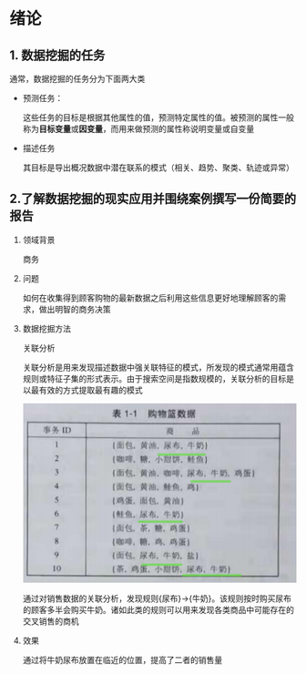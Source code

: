 # 绪论

## 1. 数据挖掘的任务

通常，数据挖掘的任务分为下面两大类

- 预测任务：
  
  这些任务的目标是根据其他属性的值，预测特定属性的值。被预测的属性一般称为**目标变量**或**因变量**，而用来做预测的属性称说明变量或自变量
  
- 描述任务

    其目标是导出概况数据中潜在联系的模式（相关、趋势、聚类、轨迹或异常）

## 2.了解数据挖掘的现实应用并围绕案例撰写一份简要的报告

1. 领域背景

    商务

2. 问题

    如何在收集得到顾客购物的最新数据之后利用这些信息更好地理解顾客的需求，做出明智的商务决策

3. 数据挖掘方法

    关联分析

    关联分析是用来发现描述数据中强关联特征的模式，所发现的模式通常用蕴含规则或特征子集的形式表示。由于搜索空间是指数规模的，关联分析的目标是以最有效的方式提取最有趣的模式

    ![20210905220621](https://raw.githubusercontent.com/Logible/Image/main/note_image/20210905220621.png)

    通过对销售数据的关联分析，发现规则{尿布}->{牛奶}。该规则按时购买尿布的顾客多半会购买牛奶。诸如此类的规则可以用来发现各类商品中可能存在的交叉销售的商机

4. 效果

    通过将牛奶尿布放置在临近的位置，提高了二者的销售量
